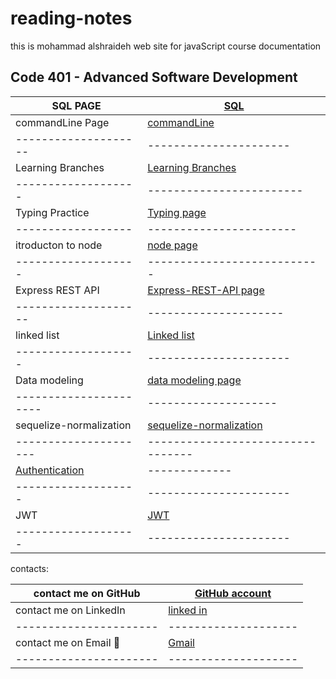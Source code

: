# reading-notes

this is mohammad alshraideh web site for  javaScript course documentation  


## Code 401 - Advanced Software Development

   
|  SQL PAGE            |[SQL](./sql.md)  |
|----------------------|--------------------|
|commandLine Page     | [commandLine](./commandLine.md)|
|--------------------|----------------------|
|Learning Branches  | [Learning Branches](./learningBranches.md)|
|-------------------|------------------------|
|Typing Practice  | [Typing page](TypingPractice.md)|
|------------------|-----------------------|
|itroducton to node |[node page](./node.md)|
|-------------------|---------------------------|
|Express REST API   |  [Express-REST-API page](Express-REST-API.md)|
|--------------------|---------------------|
|linked list       | [Linked list](linked-list.md)|
|-------------------|----------------------|
|Data modeling        | [data modeling page](DataModeling.md)|
|----------------------|--------------------|
|sequelize-normalization|[sequelize-normalization](./sequelize-normalization.md)|
|---------------------|---------------------------------|
|[Authentication](Authentication.md)|-------------|
|-------------------|----------------------|
|JWT  |  [JWT](./JWT.md)|
|-------------------|----------------------|

contacts: 

|contact me on GitHub    |[GitHub account](https://github.com/mohammadsh96)|
|----------------------|--------------------|
|contact me on LinkedIn |[linked in ](https://www.linkedin.com/in/mohammad-alshraideh-67820b186/)|
|----------------------|--------------------| 
|contact me on Email  :email:|  [Gmail](mhmd.shrydh1996@gmail.com)|
|----------------------|--------------------|
